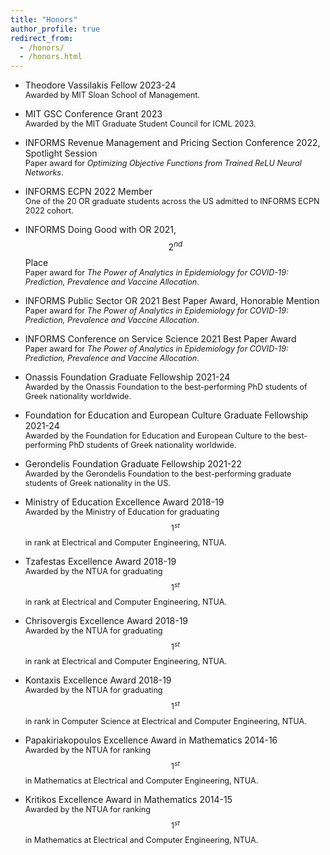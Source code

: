 ```yaml
---
title: "Honors"
author_profile: true
redirect_from: 
  - /honors/
  - /honors.html
---
```


- Theodore Vassilakis Fellow 2023-24  <br>
 <span style="font-size: 0.9em;"> Awarded by MIT Sloan School of Management.</span>

- MIT GSC Conference Grant 2023  <br>
 <span style="font-size: 0.9em;">  Awarded by the MIT Graduate Student Council for ICML 2023.</span>

- INFORMS Revenue Management and Pricing Section Conference 2022, Spotlight Session<br>
 <span style="font-size: 0.9em;"> Paper award for *Optimizing Objective Functions from Trained ReLU Neural Networks*.</span>

- INFORMS ECPN 2022 Member  <br>
 <span style="font-size: 0.9em;">  One of the 20 OR graduate students across the US admitted to INFORMS ECPN 2022 cohort.</span>

- INFORMS Doing Good with OR 2021, $$2^{nd}$$ Place <br>
 <span style="font-size: 0.9em;">  Paper award for *The Power of Analytics in Epidemiology for COVID-19: Prediction, Prevalence and Vaccine Allocation*.</span>

- INFORMS Public Sector OR 2021 Best Paper Award, Honorable Mention <br>
 <span style="font-size: 0.9em;"> Paper award for *The Power of Analytics in Epidemiology for COVID-19: Prediction, Prevalence and Vaccine Allocation*.</span>

- INFORMS Conference on Service Science 2021 Best Paper Award  <br>
 <span style="font-size: 0.9em;"> Paper award for *The Power of Analytics in Epidemiology for COVID-19: Prediction, Prevalence and Vaccine Allocation*.</span>

- Onassis Foundation Graduate Fellowship 2021-24 <br>
 <span style="font-size: 0.9em;"> Awarded by the Onassis Foundation to the best-performing PhD students of Greek nationality worldwide.</span>

- Foundation for Education and European Culture Graduate Fellowship 2021-24 <br>
 <span style="font-size: 0.9em;"> Awarded by the Foundation for Education and European Culture to the best-performing PhD students of Greek nationality worldwide.</span>

- Gerondelis Foundation Graduate Fellowship 2021-22 <br>
 <span style="font-size: 0.9em;"> Awarded by the Gerondelis Foundation to the best-performing graduate students of Greek nationality in the US.</span>

- Ministry of Education Excellence Award 2018-19 <br>
 <span style="font-size: 0.9em;"> Awarded by the Ministry of Education for graduating $$1^{st}$$ in rank at Electrical and Computer Engineering, NTUA.</span>

- Tzafestas Excellence Award 2018-19 <br>
 <span style="font-size: 0.9em;"> Awarded by the NTUA for graduating $$1^{st}$$ in rank at Electrical and Computer Engineering, NTUA.</span>

- Chrisovergis Excellence Award 2018-19 <br>
 <span style="font-size: 0.9em;"> Awarded by the NTUA for graduating $$1^{st}$$ in rank at Electrical and Computer Engineering, NTUA.</span>

- Kontaxis Excellence Award 2018-19 <br>
 <span style="font-size: 0.9em;"> Awarded by the NTUA for graduating $$1^{st}$$ in rank in Computer Science at Electrical and Computer Engineering, NTUA.</span>

- Papakiriakopoulos Excellence Award in Mathematics 2014-16 <br>
 <span style="font-size: 0.9em;"> Awarded by the NTUA for ranking $$1^{st}$$ in Mathematics at Electrical and Computer Engineering, NTUA.</span>

- Kritikos Excellence Award in Mathematics 2014-15 <br>
 <span style="font-size: 0.9em;"> Awarded by the NTUA for ranking $$1^{st}$$ in Mathematics at Electrical and Computer Engineering, NTUA.</span>

